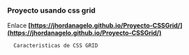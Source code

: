 ### Proyecto usando css grid
Enlace
 **[https://jhordanagelo.github.io/Proyecto-CSSGrid/](https://jhordanagelo.github.io/Proyecto-CSSGrid/)**
 
```
  Caracteristicas de CSS GRID
```
